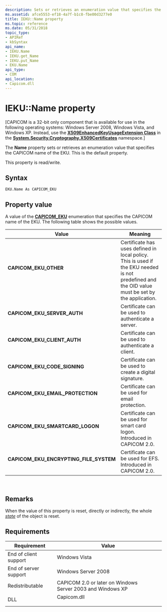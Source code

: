 ```yaml
---
description: Sets or retrieves an enumeration value that specifies the CAPICOM name of the EKU. This is the default property.
ms.assetid: afce5553-ef18-4a7f-b1c8-fbe00d3277e0
title: IEKU::Name property
ms.topic: reference
ms.date: 05/31/2018
topic_type:
- APIRef
- kbSyntax
api_name:
- IEKU.Name
- IEKU.get_Name
- IEKU.put_Name
- EKU.Name
api_type:
- COM
api_location:
- Capicom.dll
---
```


# IEKU::Name property

\[CAPICOM is a 32-bit only component that is available for use in the following operating systems: Windows Server 2008, Windows Vista, and Windows XP. Instead, use the [**X509EnhancedKeyUsageExtension Class**](/dotnet/api/system.security.cryptography.x509certificates.x509enhancedkeyusageextension) in the [**System.Security.Cryptography.X509Certificates**](/dotnet/api/system.security.cryptography.x509certificates.publickey.-ctor) namespace.\]

The **Name** property sets or retrieves an enumeration value that specifies the CAPICOM name of the EKU. This is the default property.

This property is read/write.

## Syntax


```VB
EKU.Name As CAPICOM_EKU
```



## Property value

A value of the [**CAPICOM\_EKU**](capicom-eku.md) enumeration that specifies the CAPICOM name of the EKU. The following table shows the possible values.



| Value                                                                                                                                                                                                                           | Meaning                                                                                                                                                     |
|---------------------------------------------------------------------------------------------------------------------------------------------------------------------------------------------------------------------------------|-------------------------------------------------------------------------------------------------------------------------------------------------------------|
| <span id="CAPICOM_EKU_OTHER"></span><span id="capicom_eku_other"></span><dl> <dt>**CAPICOM\_EKU\_OTHER**</dt> </dl>                                                      | Certificate has uses defined in local policy. This is used if the EKU needed is not predefined and the OID value must be set by the application.<br/> |
| <span id="CAPICOM_EKU_SERVER_AUTH"></span><span id="capicom_eku_server_auth"></span><dl> <dt>**CAPICOM\_EKU\_SERVER\_AUTH**</dt> </dl>                                   | Certificate can be used to authenticate a server.<br/>                                                                                                |
| <span id="CAPICOM_EKU_CLIENT_AUTH"></span><span id="capicom_eku_client_auth"></span><dl> <dt>**CAPICOM\_EKU\_CLIENT\_AUTH**</dt> </dl>                                   | Certificate can be used to authenticate a client.<br/>                                                                                                |
| <span id="CAPICOM_EKU_CODE_SIGNING"></span><span id="capicom_eku_code_signing"></span><dl> <dt>**CAPICOM\_EKU\_CODE\_SIGNING**</dt> </dl>                                | Certificate can be used to create a digital signature.<br/>                                                                                           |
| <span id="CAPICOM_EKU_EMAIL_PROTECTION"></span><span id="capicom_eku_email_protection"></span><dl> <dt>**CAPICOM\_EKU\_EMAIL\_PROTECTION**</dt> </dl>                    | Certificate can be used for email protection.<br/>                                                                                                    |
| <span id="CAPICOM_EKU_SMARTCARD_LOGON"></span><span id="capicom_eku_smartcard_logon"></span><dl> <dt>**CAPICOM\_EKU\_SMARTCARD\_LOGON**</dt> </dl>                       | Certificate can be used for smart card logon. Introduced in CAPICOM 2.0.<br/>                                                                         |
| <span id="CAPICOM_EKU_ENCRYPTING_FILE_SYSTEM"></span><span id="capicom_eku_encrypting_file_system"></span><dl> <dt>**CAPICOM\_EKU\_ENCRYPTING\_FILE\_SYSTEM**</dt> </dl> | Certificate can be used for EFS. Introduced in CAPICOM 2.0.<br/>                                                                                      |



 

## Remarks

When the value of this property is reset, directly or indirectly, the whole [*state*](../secgloss/s-gly.md) of the object is reset.

## Requirements



| Requirement | Value |
|----------------------------------|----------------------------------------------------------------------------------------|
| End of client support<br/> | Windows Vista<br/>                                                               |
| End of server support<br/> | Windows Server 2008<br/>                                                         |
| Redistributable<br/>       | CAPICOM 2.0 or later on Windows Server 2003 and Windows XP<br/>                  |
| DLL<br/>                   | <dl> <dt>Capicom.dll</dt> </dl> |



 

 
